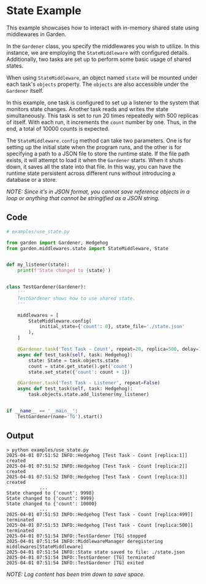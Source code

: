 State Example
====

This example showcases how to interact with in-memory shared state using middlewares in Garden.

In the `Gardener` class, you specify the middlewares you wish to utilize. In this instance, we are employing the `StateMiddleware` with configured details. Additionally, two tasks are set up to perform some basic usage of shared states. 

When using `StateMiddleware`, an object named `state` will be mounted under each task's `objects` property. The `objects` are also accessible under the `Gardener` itself.

In this example, one task is configured to set up a listener to the system that monitors state changes. Another task reads and writes the state simultaneously. This task is set to run 20 times repeatedly with 500 replicas of itself. With each run, it increments the `count` number by one. Thus, in the end, a total of 10000 counts is expected.

The `StateMiddleware.config` method can take two parameters. One is for setting up the initial state when the program runs, and the other is for specifying a path to a JSON file to store the runtime state. If the file path exists, it will attempt to load it when the `Gardener` starts. When it shuts down, it saves all the state into that file. In this way, you can have the runtime state persistent across different runs without introducing a database or a store.

*NOTE: Since it's in JSON format, you cannot save reference objects in a loop or anything that cannot be stringified as a JSON string.*

## Code

```python
# examples/use_state.py

from garden import Gardener, Hedgehog
from garden.middlewares.state import StateMiddleware, State


def my_listener(state):
    print(f'State changed to {state}')


class TestGardener(Gardener):
    '''
    TestGardener shows how to use shared state.
    '''

    middlewares = [
        StateMiddleware.config(
            initial_state={'count': 0}, state_file='./state.json'
        ),
    ]

    @Gardener.task('Test Task - Count', repeat=20, replica=500, delay=1)
    async def test_task(self, task: Hedgehog):
        state: State = task.objects.state
        count = state.get_state().get('count')
        state.set_state({'count': count + 1})

    @Gardener.task('Test Task - Listener', repeat=False)
    async def test_task(self, task: Hedgehog):
        task.objects.state.add_listener(my_listener)


if __name__ == '__main__':
    TestGardener(name='TG').start()

```

## Output

```log
> python examples/use_state.py
2025-04-01 07:51:52 INFO::Hedgehog [Test Task - Count [replica:1]] created
2025-04-01 07:51:52 INFO::Hedgehog [Test Task - Count [replica:2]] created
2025-04-01 07:51:52 INFO::Hedgehog [Test Task - Count [replica:3]] created
            ...
State changed to {'count': 9998}
State changed to {'count': 9999}
State changed to {'count': 10000}
            ...
2025-04-01 07:51:53 INFO::Hedgehog [Test Task - Count [replica:499]] terminated
2025-04-01 07:51:53 INFO::Hedgehog [Test Task - Count [replica:500]] terminated
2025-04-01 07:51:54 INFO::TestGardener [TG] stopped
2025-04-01 07:51:54 INFO::MiddlewareManager deregistering middlewares[StateMiddleware]
2025-04-01 07:51:54 INFO::State state saved to file: ./state.json
2025-04-01 07:51:54 INFO::TestGardener [TG] terminated
2025-04-01 07:51:54 INFO::TestGardener [TG] exited
```

*NOTE: Log content has been trim down to save space.*
